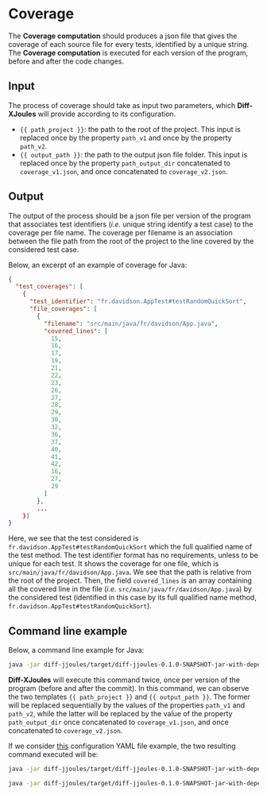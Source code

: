 # Coverage

The **Coverage computation** should produces a json file that gives the coverage of each source file for every tests, identified by a unique string.
The **Coverage computation** is executed for each version of the program, before and after the code changes.

## Input

The process of coverage should take as input two parameters, which **Diff-XJoules** will provide according to its configuration.

- `{{ path_project }}`: the path to the root of the project. This input is replaced once by the property `path_v1` and once by the property `path_v2`.
- `{{ output_path }}`: the path to the output json file folder. This input is replaced once by the property `path_output_dir` concatenated to `coverage_v1.json`, and once concatenated to `coverage_v2.json`.

## Output

The output of the process should be a json file per version of the program that associates test identifiers (_i.e._ unique string identify a test case) to the coverage per file name.
The coverage per filename is an association between the file path from the root of the project to the line covered by the considered test case.

Below, an excerpt of an example of coverage for Java:

```json
{
  "test_coverages": [
    {
      "test_identifier": "fr.davidson.AppTest#testRandomQuickSort",
      "file_coverages": [
        {
          "filename": "src/main/java/fr/davidson/App.java",
          "covered_lines": [
            15,
            16,
            17,
            19,
            21,
            22,
            23,
            26,
            27,
            28,
            29,
            30,
            32,
            36,
            37,
            40,
            41,
            42,
            16,
            27,
            29
          ]
        },
        ...
    }]
}
```

Here, we see that the test considered is `fr.davidson.AppTest#testRandomQuickSort` which the full qualified name of the test method.
The test identifier format has no requirements, unless to be unique for each test.
It shows the coverage for one file, which is `src/main/java/fr/davidson/App.java`. 
We see that the path is relative from the root of the project.
Then, the field `covered_lines` is an array containing all the covered line in the file (_i.e._ `src/main/java/fr/davidson/App.java`) by the considered test (identified in this case by its full qualified name method, `fr.davidson.AppTest#testRandomQuickSort`).

## Command line example

Below, a command line example for Java:

```sh
java -jar diff-jjoules/target/diff-jjoules-0.1.0-SNAPSHOT-jar-with-dependencies.jar --path-to-project {{ path_project }} --task TEST_COVERAGE --output-path {{ output_path }}
```

**Diff-XJoules** will execute this command twice, once per version of the program (before and after the commit).
In this command, we can observe the two templates `{{ path_project }}` and `{{ output_path }}`.
The former will be replaced sequentially by the values of the properties `path_v1` and `path_v2`, while the latter will be replaced by the value of the property `path_output_dir` once concatenated to `coverage_v1.json`, and once concatenated to `coverage_v2.json`.

If we consider [this](https://github.com/davidson-consulting/diff-xjoules/blob/main/test_resources/configuration_file_example.yaml) configuration YAML file example, the two resulting command executed will be:

```sh
java -jar diff-jjoules/target/diff-jjoules-0.1.0-SNAPSHOT-jar-with-dependencies.jar --path-to-project diff-jjoules/src/test/resources/diff-jjoules-toy-java-project --task TEST_COVERAGE --output-path path_output_dir/coverage_v1.json
```
```sh
java -jar diff-jjoules/target/diff-jjoules-0.1.0-SNAPSHOT-jar-with-dependencies.jar --path-to-project diff-jjoules/src/test/resources/diff-jjoules-toy-java-project-v2 --task TEST_COVERAGE --output-path path_output_dir/coverage_v2.json
```